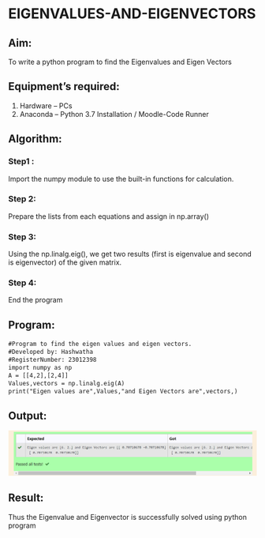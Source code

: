 # EIGENVALUES-AND-EIGENVECTORS
## Aim:
To write a python program to find the Eigenvalues and Eigen Vectors
## Equipment’s required:
1. 	Hardware – PCs
2. 	Anaconda – Python 3.7 Installation / Moodle-Code Runner
## Algorithm:
### Step1 : 
Import the numpy module to use the built-in functions for calculation.
### Step 2: 
Prepare the lists from each equations and assign in np.array()
### Step 3: 
Using the np.linalg.eig(),  we get two results (first is eigenvalue and second is eigenvector) of the given matrix.
### Step 4: 
End the program
## Program:
```
#Program to find the eigen values and eigen vectors.
#Developed by: Hashwatha
#RegisterNumber: 23012398
import numpy as np
A = [[4,2],[2,4]]
Values,vectors = np.linalg.eig(A)
print("Eigen values are",Values,"and Eigen Vectors are",vectors,)
```
## Output:
![Alt text](<eigen vector.png>)
## Result:
Thus the Eigenvalue and Eigenvector is successfully solved using python program
